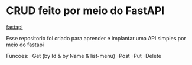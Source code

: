 # CRUD feito por meio do FastAPI

[fastapi](https://github.com/tiangolo/fastapi)


Esse repositorio foi criado para aprender e implantar uma API simples por meio do fastapi

Funcoes:
 -Get (by Id & by Name & list-menu)
 -Post
 -Put
 -Delete
